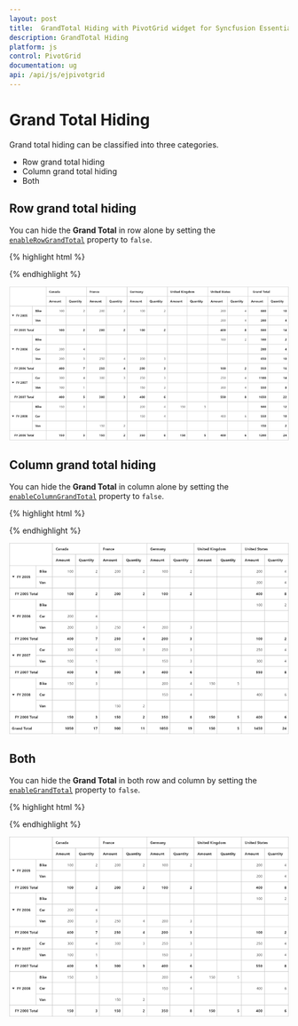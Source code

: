 ```yaml
---
layout: post
title:  GrandTotal Hiding with PivotGrid widget for Syncfusion Essential JS
description: GrandTotal Hiding
platform: js
control: PivotGrid
documentation: ug
api: /api/js/ejpivotgrid
---
```


# Grand Total Hiding

Grand total hiding can be classified into three categories.

* Row grand total hiding
* Column grand total hiding
* Both

## Row grand total hiding

You can hide the **Grand Total** in row alone by setting the [`enableRowGrandTotal`](/api/js/ejpivotgrid#members:enablerowgrandtotal) property to `false`.

{% highlight html %}

<script>
    $(function() {
        $("#PivotGrid1").ejPivotGrid({
        //...
        enableRowGrandTotal: false
        });
    });
</script>

{% endhighlight %}

![Hiding row totals in JavaScript pivot grid control](GrandTotal-Hiding_images/enableRowGrandTotal.png)

## Column grand total hiding

You can hide the **Grand Total** in column alone by setting the [`enableColumnGrandTotal`](/api/js/ejpivotgrid#members:enablecolumngrandtotal) property to `false`.


{% highlight html %}

<div id="PivotGrid1"></div>
<script>
    $(function() {
        $("#PivotGrid1").ejPivotGrid({
            //...
            enableColumnGrandTotal: false
        });
    });
</script>

{% endhighlight %}

![Hiding column totals in JavaScript pivot grid control](GrandTotal-Hiding_images/enableColumnGrandTotal.png)

## Both

You can hide the **Grand Total** in both row and column by setting the [`enableGrandTotal`](/api/js/ejpivotgrid#members:enablegrandtotal) property to `false`.

{% highlight html %}

<div id="PivotGrid1"></div>

<script>
    $(function() {
        $("#PivotGrid1").ejPivotGrid({
            //...
            enableGrandTotal: false
        });
    });
</script>

{% endhighlight %}

![Hiding totals in JavaScript pivot grid control](GrandTotal-Hiding_images/enableGrandTotal.png)